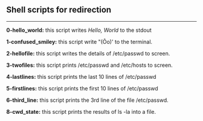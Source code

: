 ## Shell scripts for redirection
---  

__0-hello_world:__ this script writes _Hello, World_ to the stdout
  
__1-confused_smiley:__ this script write "(Ôo)' to the terminal.  

__2-hellofile:__ this script writes the details of /etc/passwd to screen.  

__3-twofiles:__ this script prints /etc/passwd and /etc/hosts to screen.  

__4-lastlines:__ this script prints the last 10 lines of /etc/passwd  

__5-firstlines:__ this script prints the first 10 lines of /etc/passwd  

__6-third_line:__ this script prints the 3rd line of the file /etc/passwd.  

__8-cwd_state:__ this script prints the results of ls -la into a file.
